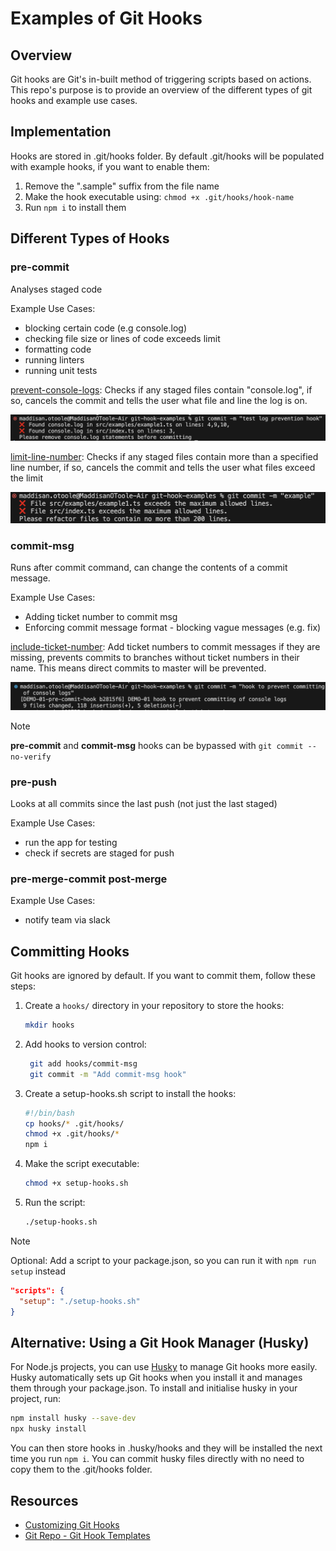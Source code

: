 # Examples of Git Hooks

## Overview
Git hooks are Git's in-built method of triggering scripts based on actions. This repo's purpose is to provide an overview of the different types of git hooks and example use cases.

## Implementation
Hooks are stored in .git/hooks folder. 
By default .git/hooks will be populated with example hooks, if you want to enable them:
1. Remove the ".sample" suffix from the file name
2. Make the hook executable using: `chmod +x .git/hooks/hook-name`
3. Run `npm i` to install them

## Different Types of Hooks
### pre-commit
Analyses staged code

Example Use Cases: 
- blocking certain code (e.g console.log)
- checking file size or lines of code exceeds limit
- formatting code
- running linters
- running unit tests

[prevent-console-logs](hooks/examples/pre-commit.prevent-console-logs):
Checks if any staged files contain "console.log", if so, cancels the commit and tells the user what file and line the log is on.

![pre-commit example - prevent console logs](screenshots/prevent-console-logs.png)

[limit-line-number](hooks/examples/pre-commit.limit-line-number):
Checks if any staged files contain more than a specified line number, if so, cancels the commit and tells the user what files exceed the limit

![pre-commit example - limit line number](screenshots/limit-line-number.png)

### commit-msg
Runs after commit command, can change the contents of a commit message.

Example Use Cases: 
- Adding ticket number to commit msg
- Enforcing commit message format - blocking vague messages (e.g. fix)

[include-ticket-number](hooks/examples/commit-msg.include-ticket-number):
Add ticket numbers to commit messages if they are missing, prevents commits to branches without ticket numbers in their name. This means direct commits to master will be prevented. 

![commit-msg example - include ticket number](screenshots/include-ticket-number.png)

> [!NOTE]
> **pre-commit** and **commit-msg** hooks can be bypassed with `git commit --no-verify`

### pre-push
Looks at all commits since the last push (not just the last staged)

Example Use Cases: 
- run the app for testing
- check if secrets are staged for push

### pre-merge-commit post-merge

Example Use Cases: 
- notify team via slack

## Committing Hooks

Git hooks are ignored by default. If you want to commit them, follow these steps: 

1. Create a `hooks/` directory in your repository to store the hooks:
   ```bash
   mkdir hooks
   ```
2. Add hooks to version control:
   ```bash
    git add hooks/commit-msg
    git commit -m "Add commit-msg hook"
    ```
3. Create a setup-hooks.sh script to install the hooks:
    ```bash
    #!/bin/bash
    cp hooks/* .git/hooks/
    chmod +x .git/hooks/*
    npm i
    ```
4. Make the script executable:
    ```bash
    chmod +x setup-hooks.sh
    ```
5. Run the script:
    ```bash
    ./setup-hooks.sh
    ```
> [!NOTE]
> Optional: Add a script to your package.json, so you can run it with `npm run setup` instead
> 
> ```json
> "scripts": {
>   "setup": "./setup-hooks.sh"
> }
> ```



## Alternative: Using a Git Hook Manager (Husky)
For Node.js projects, you can use [Husky](https://typicode.github.io/husky/) to manage Git hooks more easily. Husky automatically sets up Git hooks when you install it and manages them through your package.json.
To install and initialise husky in your project, run:

```bash
npm install husky --save-dev
npx husky install
```

You can then store hooks in .husky/hooks and they will be installed the next time you run `npm i`. You can commit husky files directly with no need to copy them to the .git/hooks folder.  

## Resources

- [Customizing Git Hooks](https://git-scm.com/book/en/v2/Customizing-Git-Git-Hooks)
- [Git Repo - Git Hook Templates ](https://github.com/git/git/tree/master/templates/hooks)
